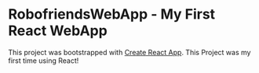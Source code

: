 # RobofriendsWebApp - My First React WebApp

This project was bootstrapped with [Create React App](https://github.com/facebook/create-react-app).
This Project was my first time using React!

